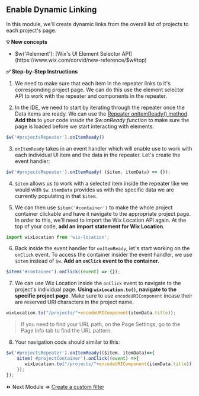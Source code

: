 ## Enable Dynamic Linking

In this module, we'll create dynamic links from the overall list of projects to each project's page.

**:bulb: New concepts**
- $w('#element'): [Wix's UI Element Selector API](https://www.wix.com/corvid/new-reference/$w#top)

**:white_check_mark: Step-by-Step Instructions**

1. We need to make sure that each item in the repeater links to it's corresponding project page. We can do this use the element selector API to work with the repeater and components in the repeater.

2. In the IDE, we need to start by iterating through the repeater once the Data items are ready. We can use the [Repeater onItemReady() method](https://www.wix.com/corvid/new-reference/$w/repeater/onitemready). **Add this** to your code _inside the $w.onReady function_ to make sure the page is loaded before we start interacting with elements.
```javascript
$w('#projectsRepeater').onItemReady()
```

3. `onItemReady` takes in an event handler which will enable use to work with each individual UI item and the data in the repeater. Let's create the event handler:
```javascript
$w('#projectsRepeater').onItemReady( ($item, itemData) => {});
```

4. `$item` allows us to work with a selected item inside the repeater like we would with `$w`. `itemData` provides us with the specific data we are currently populating in that `$item`.

5. We can then use `$item('#container')` to make the whole project container clickable and have it navigate to the appropriate project page. In order to this, we'll need to import the Wix Location API again. At the top of your code, **add an import statement for Wix Location**.
```javascript
import wixLocation from 'wix-location';
```

6. Back inside the event handler for `onItemReady`, let's start working on the `onClick` event. To access the container insider the event handler, we use `$item` instead of `$w`. **Add an `onClick` event to the container.**
```javascript
$item('#container').onClick((event) => {});
```

7. We can use Wix Location inside the `onClick` event to navigate to the project's individual page. **Using `wixLocation.to()`, navigate to the specific project page**. Make sure to use `encodeURIComponent` incase their are reserved URI characters in the project name.
```javascript
wixLocation.to("/projects/"+encodeURIComponent(itemData.title));
```

> If you need to find your URL path, on the Page Settings, go to the Page Info tab to find the URL pattern.

8. Your navigation code should similar to this:
```javascript
$w('#projectsRepeater').onItemReady(($item, itemData)=>{
	$item('#projectContainer').onClick((event) =>{
	   wixLocation.to("/projects/"+encodeURIComponent(itemData.title));
	});
});
```

:fast_forward: Next Module => [Create a custom filter](CUSTOM_FILTER.md)
